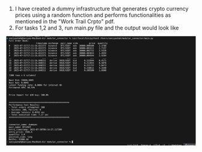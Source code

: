 1) I have created a dummy infrastructure that generates crypto currency prices using a random function and performs functionalities as mentioned in the "Work Trail Crpto" pdf. 
2) For tasks 1,2 and 3, run main.py file and the output would look like 

![main_py_image!](main_py_image.png)
